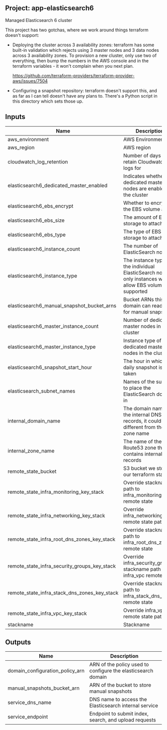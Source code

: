 ## Project: app-elasticsearch6

Managed Elasticsearch 6 cluster

This project has two gotchas, where we work around things terraform
doesn't support:

- Deploying the cluster across 3 availability zones: terraform has
  some built-in validation which rejects using 3 master nodes and 3
  data nodes across 3 availability zones.  To provision a new
  cluster, only use two of everything, then bump the numbers in the
  AWS console and in the terraform variables - it won't complain
  when you next plan.

  https://github.com/terraform-providers/terraform-provider-aws/issues/7504

- Configuring a snapshot repository: terraform doesn't support this,
  and as far as I can tell doesn't have any plans to.  There's a
  Python script in this directory which sets those up.

## Inputs

| Name | Description | Type | Default | Required |
|------|-------------|:----:|:-----:|:-----:|
| aws\_environment | AWS Environment | string | n/a | yes |
| aws\_region | AWS region | string | `"eu-west-1"` | no |
| cloudwatch\_log\_retention | Number of days to retain Cloudwatch logs for | string | `"90"` | no |
| elasticsearch6\_dedicated\_master\_enabled | Indicates whether dedicated master nodes are enabled for the cluster | string | `"true"` | no |
| elasticsearch6\_ebs\_encrypt | Whether to encrypt the EBS volume at rest | string | n/a | yes |
| elasticsearch6\_ebs\_size | The amount of EBS storage to attach | string | `"32"` | no |
| elasticsearch6\_ebs\_type | The type of EBS storage to attach | string | `"gp2"` | no |
| elasticsearch6\_instance\_count | The number of ElasticSearch nodes | string | `"6"` | no |
| elasticsearch6\_instance\_type | The instance type of the individual ElasticSearch nodes, only instances which allow EBS volumes are supported | string | `"r4.xlarge.elasticsearch"` | no |
| elasticsearch6\_manual\_snapshot\_bucket\_arns | Bucket ARNs this domain can read/write for manual snapshots | list | `<list>` | no |
| elasticsearch6\_master\_instance\_count | Number of dedicated master nodes in the cluster | string | `"2"` | no |
| elasticsearch6\_master\_instance\_type | Instance type of the dedicated master nodes in the cluster | string | `"c4.large.elasticsearch"` | no |
| elasticsearch6\_snapshot\_start\_hour | The hour in which the daily snapshot is taken | string | `"1"` | no |
| elasticsearch\_subnet\_names | Names of the subnets to place the ElasticSearch domain in | list | n/a | yes |
| internal\_domain\_name | The domain name of the internal DNS records, it could be different from the zone name | string | n/a | yes |
| internal\_zone\_name | The name of the Route53 zone that contains internal records | string | n/a | yes |
| remote\_state\_bucket | S3 bucket we store our terraform state in | string | n/a | yes |
| remote\_state\_infra\_monitoring\_key\_stack | Override stackname path to infra_monitoring remote state | string | `""` | no |
| remote\_state\_infra\_networking\_key\_stack | Override infra_networking remote state path | string | `""` | no |
| remote\_state\_infra\_root\_dns\_zones\_key\_stack | Override stackname path to infra_root_dns_zones remote state | string | `""` | no |
| remote\_state\_infra\_security\_groups\_key\_stack | Override infra_security_groups stackname path to infra_vpc remote state | string | `""` | no |
| remote\_state\_infra\_stack\_dns\_zones\_key\_stack | Override stackname path to infra_stack_dns_zones remote state | string | `""` | no |
| remote\_state\_infra\_vpc\_key\_stack | Override infra_vpc remote state path | string | `""` | no |
| stackname | Stackname | string | n/a | yes |

## Outputs

| Name | Description |
|------|-------------|
| domain\_configuration\_policy\_arn | ARN of the policy used to configure the elasticsearch domain |
| manual\_snapshots\_bucket\_arn | ARN of the bucket to store manual snapshots |
| service\_dns\_name | DNS name to access the Elasticsearch internal service |
| service\_endpoint | Endpoint to submit index, search, and upload requests |

